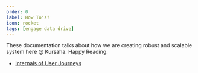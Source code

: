 ```yaml
---
order: 0
label: How To's?
icon: rocket
tags: [engage data drive]
---
```


These documentation talks about how we are creating robust and scalable system here @ Kursaha. Happy Reading.

- [Internals of User Journeys](user-journeys-internal.md)